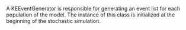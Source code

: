 A KEEventGenerator is responsible for generating an event list for each population of the model. The instance of this class is initialized at the beginning of the stochastic simulation.
